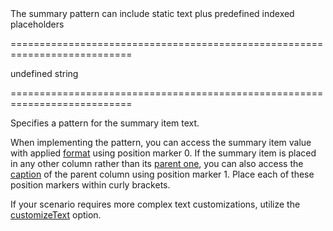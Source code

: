 <!--**
/*-------------------------------------------
    Auto-generated file. Do not modify.
-------------------------------------------

**-->
<!--d-->The summary pattern can include static text plus predefined indexed placeholders<!--/d-->
===========================================================================
<!--default-->undefined<!--/default-->
<!--type-->string<!--/type-->
===========================================================================

<!--shortDescription-->
Specifies a pattern for the summary item text.
<!--/shortDescription-->

<!--fullDescription-->
When implementing the pattern, you can access the summary item value with applied [format](/Documentation/ApiReference/UI_Widgets/dxDataGrid/Configuration/summary/groupItems/#valueFormat) using position marker 0. If the summary item is placed in any other column rather than its [parent one](/Documentation/ApiReference/UI_Widgets/dxDataGrid/Configuration/summary/groupItems/#column), you can also access the [caption](/Documentation/ApiReference/UI_Widgets/dxDataGrid/Configuration/columns/#caption) of the parent column using position marker 1. Place each of these position markers within curly brackets.

If your scenario requires more complex text customizations, utilize the [customizeText](/Documentation/ApiReference/UI_Widgets/dxDataGrid/Configuration/summary/groupItems/#customizeText) option.
<!--/fullDescription-->